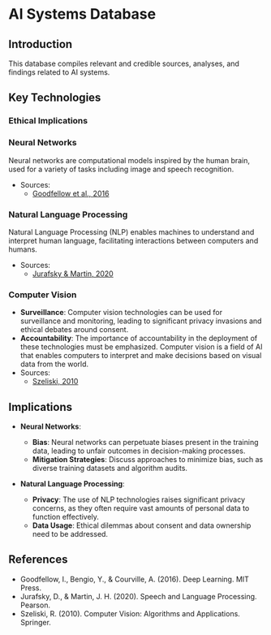# AI Systems Database

## Introduction
This database compiles relevant and credible sources, analyses, and findings related to AI systems.

## Key Technologies

### Ethical Implications

### Neural Networks
Neural networks are computational models inspired by the human brain, used for a variety of tasks including image and speech recognition.
- Sources:
  - [Goodfellow et al., 2016](https://www.deeplearningbook.org/)
  
### Natural Language Processing
Natural Language Processing (NLP) enables machines to understand and interpret human language, facilitating interactions between computers and humans.
- Sources:
  - [Jurafsky & Martin, 2020](https://web.stanford.edu/~jurafsky/slp3/)
  
### Computer Vision
- **Surveillance**: Computer vision technologies can be used for surveillance and monitoring, leading to significant privacy invasions and ethical debates around consent. 
- **Accountability**: The importance of accountability in the deployment of these technologies must be emphasized.
Computer vision is a field of AI that enables computers to interpret and make decisions based on visual data from the world.
- Sources:
  - [Szeliski, 2010](http://szeliski.org/Book/)
  
## Implications
- **Neural Networks**: 
  - **Bias**: Neural networks can perpetuate biases present in the training data, leading to unfair outcomes in decision-making processes. 
  - **Mitigation Strategies**: Discuss approaches to minimize bias, such as diverse training datasets and algorithm audits.

- **Natural Language Processing**: 
  - **Privacy**: The use of NLP technologies raises significant privacy concerns, as they often require vast amounts of personal data to function effectively. 
  - **Data Usage**: Ethical dilemmas about consent and data ownership need to be addressed.

## References
- Goodfellow, I., Bengio, Y., & Courville, A. (2016). Deep Learning. MIT Press.
- Jurafsky, D., & Martin, J. H. (2020). Speech and Language Processing. Pearson.
- Szeliski, R. (2010). Computer Vision: Algorithms and Applications. Springer.
